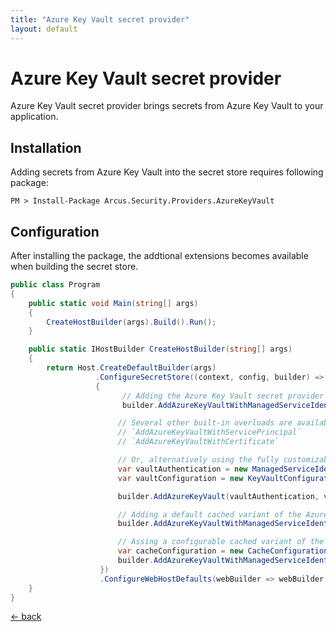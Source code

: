 ```yaml
---
title: "Azure Key Vault secret provider"
layout: default
---
```


# Azure Key Vault secret provider
Azure Key Vault secret provider brings secrets from Azure Key Vault to your application.

## Installation
Adding secrets from Azure Key Vault into the secret store requires following package:

```shell
PM > Install-Package Arcus.Security.Providers.AzureKeyVault
```

## Configuration
After installing the package, the addtional extensions becomes available when building the secret store.

```csharp
public class Program
{
    public static void Main(string[] args)
    {
        CreateHostBuilder(args).Build().Run();
    }

    public static IHostBuilder CreateHostBuilder(string[] args)
    {    
        return Host.CreateDefaultBuilder(args)
                   .ConfigureSecretStore((context, config, builder) =>
                   {
                         // Adding the Azure Key Vault secret provider with the built-in overloads
                         builder.AddAzureKeyVaultWithManagedServiceIdentity(keyVaultUri);

                        // Several other built-in overloads are available too:
                        // `AddAzureKeyVaultWithServicePrincipal`
                        // `AddAzureKeyVaultWithCertificate`

                        // Or, alternatively using the fully customizable approach.
                        var vaultAuthentication = new ManagedServiceIdentityAuthentication();
                        var vaultConfiguration = new KeyVaultConfiguration(keyVaultUri);

                        builder.AddAzureKeyVault(vaultAuthentication, vaultConfiguration);

                        // Adding a default cached variant of the Azure Key Vault provider (default: 5 min caching).
                        builder.AddAzureKeyVaultWithManagedServiceIdentity(keyVaultUri, allowCaching: true);

                        // Assing a configurable cached variant of the Azure Key Vault provider.
                        var cacheConfiguration = new CacheConfiguration(TimeSpan.FromMinutes(1));
                        builder.AddAzureKeyVaultWithManagedServiceIdentity(keyVaultUri, cacheConfiguration);
                    })
                    .ConfigureWebHostDefaults(webBuilder => webBuilder.UseStartup<Startup>());
    }
}
```

[&larr; back](/)
